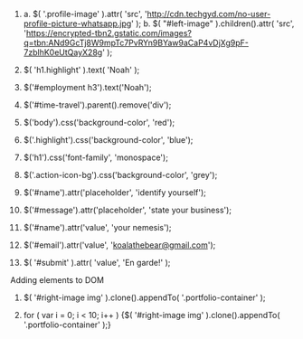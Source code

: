 1. a. $( '.profile-image' ).attr( 'src', 'http://cdn.techgyd.com/no-user-profile-picture-whatsapp.jpg' ); b. $( "#left-image" ).children().attr( 'src', 'https://encrypted-tbn2.gstatic.com/images?q=tbn:ANd9GcTj8W9mpTc7PvRYn9BYaw9aCaP4vDjXg9pF-7zblhK0eUtQayX28g' );

2. $( 'h1.highlight' ).text( 'Noah' );

3. $('#employment h3').text('Noah');

4. $('#time-travel').parent().remove('div');

5. $('body').css('background-color', 'red');

6. $('.highlight').css('background-color', 'blue');

7. $('h1').css('font-family', 'monospace');

8. $('.action-icon-bg').css('background-color', 'grey');

9. $('#name').attr('placeholder', 'identify yourself');

10. $('#message').attr('placeholder', 'state your business');

11. $('#name').attr('value', 'your nemesis');

12. $('#email').attr('value', 'koalathebear@gmail.com');

13. $( '#submit' ).attr( 'value', 'En garde!' );

Adding elements to DOM

1. $( '#right-image img' ).clone().appendTo( '.portfolio-container' );

2. for ( var i = 0; i < 10; i++ ) {$( '#right-image img' ).clone().appendTo( '.portfolio-container' );}
